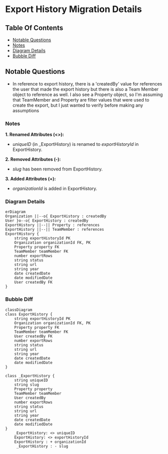 # Export History Migration Details 

## Table Of Contents
- [Notable Questions](#notable-questions)
- [Notes](#notes)
- [Diagram Details](#diagram-details)
- [Bubble Diff](#bubble-diff)


## Notable Questions

- In reference to export history, there is a 'createdBy' value for references the user that made the export history but there is also a Team Member object to reference as well.  I also see a Property object, so I'm assuming that TeamMember and Property are filter values that were used to create the export, but I just wanted to verify before making any assumptions

### Notes
**1. Renamed Attributes (<>):**

- *uniqueID* (in _ExportHistory) is renamed to *exportHistoryId* in ExportHistory.

**2. Removed Attributes (-):**

- *slug* has been removed from ExportHistory.

**3. Added Attributes (+):**

- *organizationId* is added in ExportHistory.

### Diagram Details

```mermaid
erDiagram
Organization ||--o{ ExportHistory : createdBy
User }o--o{ ExportHistory : createdBy
ExportHistory ||--|| Property : references
ExportHistory ||--|| TeamMember : references
ExportHistory {
	string exportHistoryId PK
	Organization organizationId FK, PK
	Property property FK
	TeamMember teamMember FK
	number exportRows
	string status
	string url
	string year
	date createdDate
	date modifiedDate
	User createdBy FK
}
```

### Bubble Diff

```mermaid
classDiagram
class ExportHistory {
	string exportHistoryId PK
	Organization organizationId FK, PK
	Property property FK
	TeamMember teamMember FK
    User createdBy FK
	number exportRows
	string status
	string url
	string year
	date createdDate
	date modifiedDate
}

class _ExportHistory {
    string uniqueID
	string slug
	Property property
	TeamMember teamMember
    User createdBy
    number exportRows
	string status
	string url
	string year
	date createdDate
	date modifiedDate
}
    _ExportHistory: <> uniqueID
    ExportHistory: <> exportHistoryId
    ExportHistory : + organizationId
     _ExportHistory : - slug
```

